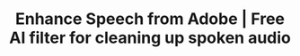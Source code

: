 ---
name: podcast adobe
host: podcast.adobe.com
origin: https://podcast.adobe.com
pathname: /enhance
search: ''
href: https://podcast.adobe.com/enhance
title: Enhance Speech from Adobe | Free AI filter for cleaning up spoken audio
ogTitle: Enhance Speech from Adobe | Free AI filter for cleaning up spoken audio
twitterTitle: ''
description: >-
  This AI audio filter improves spoken audio to make it sound like it was
  recorded in a soundproofed studio.
ogDescription: ''
image: https://podcast.adobe.com/enhance-speech.jpg
ogImage: https://podcast.adobe.com/enhance-speech.jpg
twitterImage: ''
keywords: ''

---